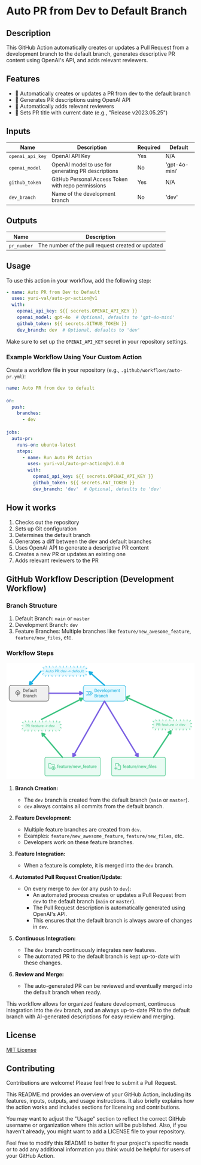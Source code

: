 # Auto PR from Dev to Default Branch

## Description

This GitHub Action automatically creates or updates a Pull Request from a development branch to the default branch, generates descriptive PR content using OpenAI's API, and adds relevant reviewers.

## Features

- 🔄 Automatically creates or updates a PR from dev to the default branch
- 🤖 Generates PR descriptions using OpenAI API
- 👥 Automatically adds relevant reviewers
- 📅 Sets PR title with current date (e.g., "Release v2023.05.25")

## Inputs

| Name | Description | Required | Default |
|------|-------------|----------|---------|
| `openai_api_key` | OpenAI API Key | Yes | N/A |
| `openai_model` | OpenAI model to use for generating PR descriptions | No | 'gpt-4o-mini' |
| `github_token` | GitHub Personal Access Token with repo permissions | Yes | N/A |
| `dev_branch` | Name of the development branch | No | 'dev' |

## Outputs

| Name | Description |
|------|-------------|
| `pr_number` | The number of the pull request created or updated |

## Usage

To use this action in your workflow, add the following step:

```yaml
- name: Auto PR from Dev to Default
  uses: yuri-val/auto-pr-action@v1
  with:
    openai_api_key: ${{ secrets.OPENAI_API_KEY }}
    openai_model: gpt-4o  # Optional, defaults to 'gpt-4o-mini'
    github_token: ${{ secrets.GITHUB_TOKEN }}
    dev_branch: dev  # Optional, defaults to 'dev'
```

Make sure to set up the `OPENAI_API_KEY` secret in your repository settings.

### Example Workflow Using Your Custom Action

Create a workflow file in your repository (e.g., `.github/workflows/auto-pr.yml`):

```yml
name: Auto PR from dev to default

on:
  push:
    branches:
      - dev

jobs:
  auto-pr:
    runs-on: ubuntu-latest
    steps:
      - name: Run Auto PR Action
        uses: yuri-val/auto-pr-action@v1.0.0
        with:
          openai_api_key: ${{ secrets.OPENAI_API_KEY }}
          github_token: ${{ secrets.PAT_TOKEN }}
          dev_branch: 'dev'  # Optional, defaults to 'dev'

```

## How it works

1. Checks out the repository
2. Sets up Git configuration
3. Determines the default branch
4. Generates a diff between the dev and default branches
5. Uses OpenAI API to generate a descriptive PR content
6. Creates a new PR or updates an existing one
7. Adds relevant reviewers to the PR

## GitHub Workflow Description (Development Workflow)

### Branch Structure
1. Default Branch: `main` or `master`
2. Development Branch: `dev`
3. Feature Branches: Multiple branches like `feature/new_awesome_feature`, `feature/new_files`, etc.

### Workflow Steps

![alt text](docs/dev_workflow_steps.png)

1. **Branch Creation:**
   - The `dev` branch is created from the default branch (`main` or `master`).
   - `dev` always contains all commits from the default branch.

2. **Feature Development:**
   - Multiple feature branches are created from `dev`.
   - Examples: `feature/new_awesome_feature`, `feature/new_files`, etc.
   - Developers work on these feature branches.

3. **Feature Integration:**
   - When a feature is complete, it is merged into the `dev` branch.

4. **Automated Pull Request Creation/Update:**
   - On every merge to `dev` (or any push to `dev`):
     - An automated process creates or updates a Pull Request from `dev` to the default branch (`main` or `master`).
     - The Pull Request description is automatically generated using OpenAI's API.
     - This ensures that the default branch is always aware of changes in `dev`.

5. **Continuous Integration:**
   - The `dev` branch continuously integrates new features.
   - The automated PR to the default branch is kept up-to-date with these changes.

6. **Review and Merge:**
   - The auto-generated PR can be reviewed and eventually merged into the default branch when ready.

This workflow allows for organized feature development, continuous integration into the `dev` branch, and an always up-to-date PR to the default branch with AI-generated descriptions for easy review and merging.

## License

[MIT License](LICENSE)

## Contributing

Contributions are welcome! Please feel free to submit a Pull Request.

This README.md provides an overview of your GitHub Action, including its features, inputs, outputs, and usage instructions. It also briefly explains how the action works and includes sections for licensing and contributions.

You may want to adjust the "Usage" section to reflect the correct GitHub username or organization where this action will be published. Also, if you haven't already, you might want to add a LICENSE file to your repository.

Feel free to modify this README to better fit your project's specific needs or to add any additional information you think would be helpful for users of your GitHub Action.

